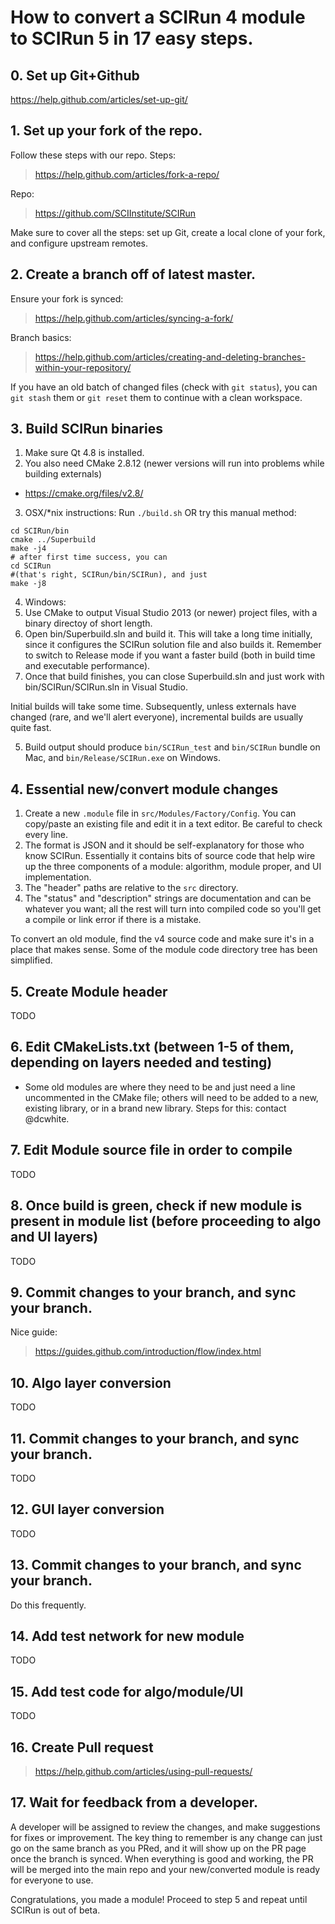 # How to convert a SCIRun 4 module to SCIRun 5 in 17 easy steps.

## 0. Set up Git+Github
https://help.github.com/articles/set-up-git/

## 1. Set up your fork of the repo.
Follow these steps with our repo.
Steps:
>https://help.github.com/articles/fork-a-repo/

Repo:
>https://github.com/SCIInstitute/SCIRun

Make sure to cover all the steps: set up Git, create a local clone of your fork, and configure upstream remotes.

## 2. Create a branch off of latest master.

Ensure your fork is synced:
> https://help.github.com/articles/syncing-a-fork/

Branch basics:
> https://help.github.com/articles/creating-and-deleting-branches-within-your-repository/

If you have an old batch of changed files (check with `git status`), you can `git stash` them or `git reset` them to continue with a clean workspace.

## 3. Build SCIRun binaries
1. Make sure Qt 4.8 is installed. 
2. You also need CMake 2.8.12 (newer versions will run into problems while building externals)
  * https://cmake.org/files/v2.8/
3. OSX/*nix instructions: Run `./build.sh` OR try this manual method:
  ```
  cd SCIRun/bin
  cmake ../Superbuild
  make -j4
  # after first time success, you can 
  cd SCIRun 
  #(that's right, SCIRun/bin/SCIRun), and just 
  make -j8
  ```
4. Windows: 
  1. Use CMake to output Visual Studio 2013 (or newer) project files, with a binary directoy of short length. 
  2. Open bin/Superbuild.sln and build it. This will take a long time initially, since it configures the SCIRun solution file and also builds it. Remember to switch to Release mode if you want a faster build (both in build time and executable performance).
  3. Once that build finishes, you can close Superbuild.sln and just work with bin/SCIRun/SCIRun.sln in Visual Studio.

  Initial builds will take some time. Subsequently, unless externals have changed (rare, and we'll alert everyone), incremental builds are usually quite fast.

5. Build output should produce `bin/SCIRun_test` and `bin/SCIRun` bundle on Mac, and `bin/Release/SCIRun.exe` on Windows.

## 4. Essential new/convert module changes
1. Create a new `.module` file in `src/Modules/Factory/Config`. You can copy/paste an existing file and edit it in a text editor. Be careful to check every line.
2. The format is JSON and it should be self-explanatory for those who know SCIRun. Essentially it contains bits of source code that help wire up the three components of a module: algorithm, module proper, and UI implementation. 
3. The "header" paths are relative to the `src` directory.
4. The "status" and "description" strings are documentation and can be whatever you want; all the rest will turn into compiled code so you'll get a compile or link error if there is a mistake.

To convert an old module, find the v4 source code and make sure it's in a place that makes sense. Some of the module code directory tree has been simplified.

## 5. Create Module header
TODO

## 6. Edit CMakeLists.txt (between 1-5 of them, depending on layers needed and testing)
* Some old modules are where they need to be and just need a line uncommented in the CMake file; others will need to be added to a new, existing library, or in a brand new library. Steps for this: contact @dcwhite.

## 7. Edit Module source file in order to compile
TODO

## 8. Once build is green, check if new module is present in module list (before proceeding to algo and UI layers)
TODO

## 9. Commit changes to your branch, and sync your branch.
Nice guide:
> https://guides.github.com/introduction/flow/index.html

## 10. Algo layer conversion
TODO

## 11. Commit changes to your branch, and sync your branch.
TODO

## 12. GUI layer conversion
TODO

## 13. Commit changes to your branch, and sync your branch.
Do this frequently.

## 14. Add test network for new module
TODO

## 15. Add test code for algo/module/UI
TODO

## 16. Create Pull request
> https://help.github.com/articles/using-pull-requests/

## 17. Wait for feedback from a developer. 
A developer will be assigned to review the changes, and make suggestions for fixes or improvement. The key thing to remember is any change can just go on the same branch as you PRed, and it will show up on the PR page once the branch is synced. When everything is good and working, the PR will be merged into the main repo and your new/converted module is ready for everyone to use. 

Congratulations, you made a module! Proceed to step 5 and repeat until SCIRun is out of beta.

